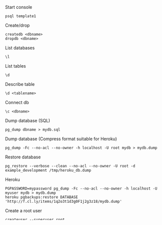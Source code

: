 Start console

    psql template1

Create/drop

    createdb <dbname>
    dropdb <dbname>

List databases

    \l

List tables

    \d

Describe table

    \d <tablename>

Connect db

    \c <dbname>

Dump database (SQL)

    pg_dump dbname > mydb.sql

Dump database (Compress format suitable for Heroku)

    pg_dump -Fc --no-acl --no-owner -h localhost -U root mydb > mydb.dump

Restore database

    pg_restore --verbose --clean --no-acl --no-owner -U root -d example_development /tmp/heroku_db.dump

Heroku

    PGPASSWORD=mypassword pg_dump -Fc --no-acl --no-owner -h localhost -U myuser mydb > mydb.dump
    heroku pgbackups:restore DATABASE 'http://f.cl.ly/items/1q2o3t1d3g0F1j2g3z18/mydb.dump'

Create a root user

    createuser --superuser root

Create a user (really a role, via SQL)

CREATE ROLE leo LOGIN PASSWORD 'lion!king';

CSV

    COPY products_273 TO '/tmp/products_199.csv' DELIMITER ',' CSV HEADER;

View log

    tail -f /usr/local/var/postgres/server.log

WITH RECURSIVE

    WITH RECURSIVE tree (parent_id, child_id) AS (
      -- seed the call
      SELECT parent_id, id
      FROM catalog_tags
      WHERE catalog_tags.parent_id = 99
      UNION ALL
      - make the recursive call
      SELECT ct.parent_id, ct.id
      FROM catalog_tags ct
      JOIN tree t ON ct.parent_id = t.child_id
    )
    SELECT child_id FROM tree"

JSONB

    SELECT * FROM json_test WHERE data @> '{"a":1}';

docker

    psql -h localhost -U postgres my_db

psql

    postgres://postgres@localhost/my_db

HTML Report

    psql -c "\l+" -H -q postgres > out.html

Database URL
    postgres://postgres:postgres@localhost/mydb

